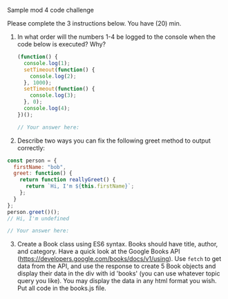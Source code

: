 Sample mod 4 code challenge

Please complete the 3 instructions below. You have (20) min.

1. In what order will the numbers 1-4 be logged to the console when the code below is executed? Why?

   ```js
   (function() {
     console.log(1);
     setTimeout(function() {
       console.log(2);
     }, 1000);
     setTimeout(function() {
       console.log(3);
     }, 0);
     console.log(4);
   })();
   ```

   ```js
   // Your answer here:
   ```

2) Describe two ways you can fix the following greet method to output correctly:

```js
const person = {
  firstName: "bob",
  greet: function() {
    return function reallyGreet() {
      return `Hi, I'm ${this.firstName}`;
    };
  }
};
person.greet()();
// Hi, I'm undefined
```

```js
// Your answer here:
```

3. Create a Book class using ES6 syntax. Books should have title, author, and category. Have a quick look at the Google Books API (https://developers.google.com/books/docs/v1/using). Use `fetch` to get data from the API, and use the response to create 5 Book objects and display their data in the div with id 'books' (you can use whatever topic query you like). You may display the data in any html format you wish. Put all code in the books.js file.
